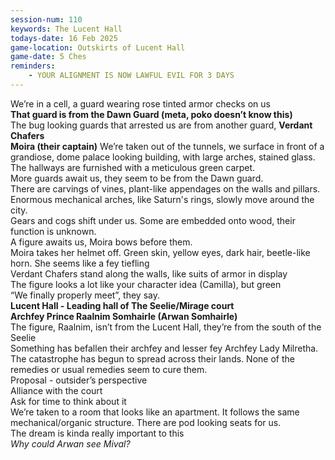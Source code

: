 ```yaml
---
session-num: 110
keywords: The Lucent Hall
todays-date: 16 Feb 2025
game-location: Outskirts of Lucent Hall
game-date: 5 Ches
reminders:
    - YOUR ALIGNMENT IS NOW LAWFUL EVIL FOR 3 DAYS
---
```

We’re in a cell, a guard wearing rose tinted armor checks on us\
**That guard is from the Dawn Guard (meta, poko doesn’t know this)**\
The bug looking guards that arrested us are from another guard, **Verdant Chafers**\
**Moira (their captain)**
We’re taken out of the tunnels, we surface in front of a grandiose, dome palace looking building, with large arches, stained glass. The hallways are furnished with a meticulous green carpet. \
More guards await us, they seem to be from the Dawn guard. \
There are carvings of vines, plant-like appendages on the walls and pillars. \
Enormous mechanical arches, like Saturn's rings, slowly move around the city.\
Gears and cogs shift under us. Some are embedded onto wood, their function is unknown. \
A figure awaits us, Moira bows before them. \
Moira takes her helmet off. Green skin, yellow eyes, dark hair, beetle-like horn. She seems like a fey tiefling \
Verdant Chafers stand along the walls, like suits of armor in display \
The figure looks a lot like your character idea (Camilla), but green \
“We finally properly meet”, they say. \
**Lucent Hall - Leading hall of The Seelie/Mirage court**\
**Archfey Prince Raalnim Somhairle (Arwan Somhairle)**\
The figure, Raalnim, isn’t from the Lucent Hall, they’re from the south of the Seelie\
Something has befallen their archfey and lesser fey Archfey Lady Milretha. The catastrophe has begun to spread across their lands. None of the remedies or usual remedies seem to cure them.\
Proposal - outsider’s perspective\
Alliance with the court\
Ask for time to think about it\
We’re taken to a room that looks like an apartment. It follows the same mechanical/organic structure. There are pod looking seats for us.\
The dream is kinda really important to this\
_Why could Arwan see Mival?_
